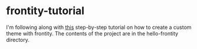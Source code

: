 # frontity-tutorial

I'm following along with [this](https://tutorial.frontity.org/) step-by-step tutorial on how to create a custom theme with frontity. The contents of the project are in the hello-frontity directory.
